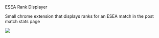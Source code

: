 ESEA Rank Displayer

Small chrome extension that displays ranks for an ESEA match in the post match stats page

<img src="http://i.imgur.com/OGNS8Sv.png">
